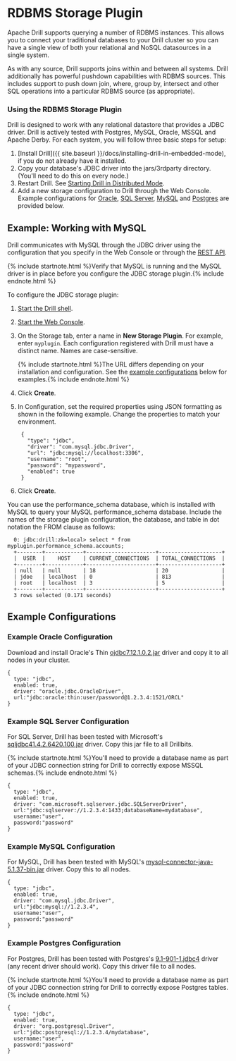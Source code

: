 # RDBMS Storage Plugin
Apache Drill supports querying a number of RDBMS instances. This allows you to connect your traditional databases to your Drill cluster so you can have a single view of both your relational and NoSQL datasources in a single system. 

As with any source, Drill supports joins within and between all systems. Drill additionally has powerful pushdown capabilities with RDBMS sources. This includes support to push down join, where, group by, intersect and other SQL operations into a particular RDBMS source (as appropriate).

### Using the RDBMS Storage Plugin

Drill is designed to work with any relational datastore that provides a JDBC driver. Drill is actively tested with Postgres, MySQL, Oracle, MSSQL and Apache Derby. For each system, you will follow three basic steps for setup:

  1. [Install Drill]({{ site.baseurl }}/docs/installing-drill-in-embedded-mode), if you do not already have it installed.
  2. Copy your database's JDBC driver into the jars/3rdparty directory. (You'll need to do this on every node.)  
  3. Restart Drill. See [Starting Drill in Distributed Mode]({{site.baseurl}}/docs/starting-drill-in-distributed-mode/).
  4. Add a new storage configuration to Drill through the Web Console. Example configurations for [Oracle](#Example-Oracle-Configuration), [SQL Server](#Example-SQL-Server-Configuration), [MySQL](#Example-MySQL-Configuration) and [Postgres](#Example-Postgres-Configuration) are provided below.
  
## Example: Working with MySQL

Drill communicates with MySQL through the JDBC driver using the configuration that you specify in the Web Console or through the [REST API]({{site.baseurl}}/docs/plugin-configuration-basics/#storage-plugin-rest-api).  

{% include startnote.html %}Verify that MySQL is running and the MySQL driver is in place before you configure the JDBC storage plugin.{% include endnote.html %}  

To configure the JDBC storage plugin:

1. [Start the Drill shell]({{site.baseurl}}/docs/starting-drill-on-linux-and-mac-os-x/).  
1. [Start the Web Console]({{site.baseurl}}/docs/starting-the-web-console/).  
1. On the Storage tab, enter a name in **New Storage Plugin**. For example, enter `myplugin`.
   Each configuration registered with Drill must have a distinct name. Names are case-sensitive.  

    {% include startnote.html %}The URL differs depending on your installation and configuration. See the [example configurations](#Example-Configurations) below for examples.{% include endnote.html %}  
1. Click **Create**.  
1. In Configuration, set the required properties using JSON formatting as shown in the following example. Change the properties to match your environment.  

        {
          "type": "jdbc",
          "driver": "com.mysql.jdbc.Driver",
          "url": "jdbc:mysql://localhost:3306",
          "username": "root",
          "password": "mypassword",
          "enabled": true
        }  

7. Click **Create**.  

You can use the performance_schema database, which is installed with MySQL to query your MySQL performance_schema database. Include the names of the storage plugin configuration, the database, and table in dot notation the FROM clause as follows:

      0: jdbc:drill:zk=local> select * from myplugin.performance_schema.accounts;
      +--------+------------+----------------------+--------------------+
      |  USER  |    HOST    | CURRENT_CONNECTIONS  | TOTAL_CONNECTIONS  |
      +--------+------------+----------------------+--------------------+
      | null   | null       | 18                   | 20                 |
      | jdoe   | localhost  | 0                    | 813                |
      | root   | localhost  | 3                    | 5                  |
      +--------+------------+----------------------+--------------------+
      3 rows selected (0.171 seconds)




## Example Configurations

  
### Example Oracle Configuration

Download and install Oracle's Thin [ojdbc7.12.1.0.2.jar](http://www.oracle.com/technetwork/database/features/jdbc/default-2280470.html) driver and copy it to all nodes in your cluster.

    {
      type: "jdbc",
      enabled: true,
      driver: "oracle.jdbc.OracleDriver",
      url:"jdbc:oracle:thin:user/password@1.2.3.4:1521/ORCL"
    }

### Example SQL Server Configuration

For SQL Server, Drill has been tested with Microsoft's  [sqljdbc41.4.2.6420.100.jar](https://www.microsoft.com/en-US/download/details.aspx?id=11774) driver. Copy this jar file to all Drillbits. 

{% include startnote.html %}You'll need to provide a database name as part of your JDBC connection string for Drill to correctly expose MSSQL schemas.{% include endnote.html %}

    {
      type: "jdbc",
      enabled: true,
      driver: "com.microsoft.sqlserver.jdbc.SQLServerDriver",
      url:"jdbc:sqlserver://1.2.3.4:1433;databaseName=mydatabase",
      username:"user",
      password:"password"
    }

### Example MySQL Configuration

For MySQL, Drill has been tested with MySQL's [mysql-connector-java-5.1.37-bin.jar](http://dev.mysql.com/downloads/connector/j/) driver. Copy this to all nodes.

    {
      type: "jdbc",
      enabled: true,
      driver: "com.mysql.jdbc.Driver",
      url:"jdbc:mysql://1.2.3.4",
      username:"user",
      password:"password"
    }

### Example Postgres Configuration

For Postgres, Drill has been tested with Postgres's [9.1-901-1.jdbc4](http://central.maven.org/maven2/org/postgresql/postgresql/) driver (any recent driver should work). Copy this driver file to all nodes.

{% include startnote.html %}You'll need to provide a database name as part of your JDBC connection string for Drill to correctly expose Postgres tables.{% include endnote.html %}

    {
      type: "jdbc",
      enabled: true,
      driver: "org.postgresql.Driver",
      url:"jdbc:postgresql://1.2.3.4/mydatabase",
      username:"user",
      password:"password"
    }

